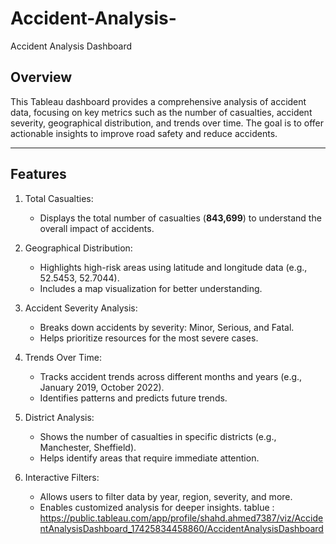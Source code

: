 # Accident-Analysis-
Accident Analysis Dashboard

## Overview  
This Tableau dashboard provides a comprehensive analysis of accident data, focusing on key metrics such as the number of casualties, accident severity, geographical distribution, and trends over time. The goal is to offer actionable insights to improve road safety and reduce accidents.

---

## Features  
1. Total Casualties:  
   - Displays the total number of casualties (**843,699**) to understand the overall impact of accidents.

2. Geographical Distribution:  
   - Highlights high-risk areas using latitude and longitude data (e.g., 52.5453, 52.7044).  
   - Includes a map visualization for better understanding.

3. Accident Severity Analysis:  
   - Breaks down accidents by severity: Minor, Serious, and Fatal.  
   - Helps prioritize resources for the most severe cases.

4. Trends Over Time:  
   - Tracks accident trends across different months and years (e.g., January 2019, October 2022).  
   - Identifies patterns and predicts future trends.

5. District Analysis:  
   - Shows the number of casualties in specific districts (e.g., Manchester, Sheffield).  
   - Helps identify areas that require immediate attention.

6. Interactive Filters:  
   - Allows users to filter data by year, region, severity, and more.  
   - Enables customized analysis for deeper insights.
 tablue :
https://public.tableau.com/app/profile/shahd.ahmed7387/viz/AccidentAnalysisDashboard_17425834458860/AccidentAnalysisDashboard

